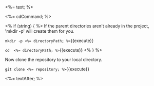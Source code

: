 <%= text; %>

<%= cdCommand; %>

<% if (string) { %>
If the parent directories aren't already in the project, 'mkdir -p' will create them for you. 

`mkdir -p <%= directoryPath; %>`{{execute}}

`cd  <%= directoryPath; %>`{{execute}}
<% } %>

Now clone the repository to your local directory.

`git clone <%= repository; %>`{{execute}}

<%= textAfter; %>